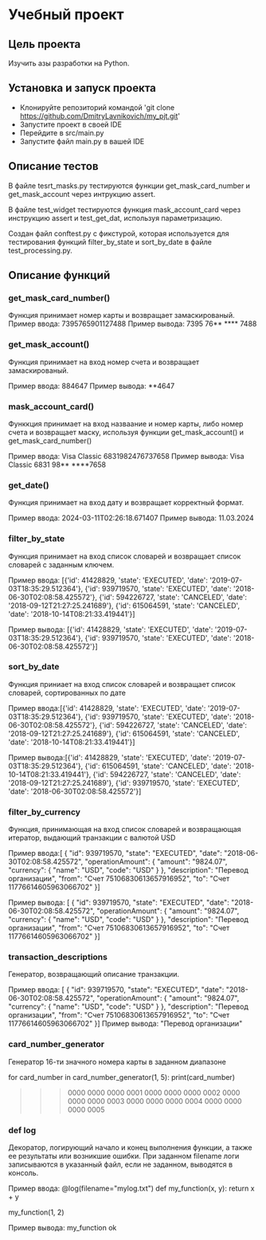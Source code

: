 # Учебный проект

## Цель проекта

Изучить азы разработки на Python.

## Установка и запуск проекта

- Клонируйте репозиторий командой 'git clone https://github.com/DmitryLavnikovich/my_pjt.git'
- Запустите проект в своей IDE
- Перейдите в src/main.py
- Запустите файл main.py в вашей IDE

## Описание тестов

В файле tesrt_masks.py тестируются функции get_mask_card_number и get_mask_account через 
интрукцию assert.

В файле test_widget тестируются функция mask_account_card через инструкцию assert
и test_get_dat, используя параметризацию.

Создан файл conftest.py с фикстурой, которая используется для тестирования функций
filter_by_state и sort_by_date в файле test_processing.py.

## Описание функций

### get_mask_card_number()

Функция принимает номер карты и возвращает замаскированый.
Пример ввода: 7395765901127488
Пример вывода: 7395 76** **** 7488

### get_mask_account()

Функция принимает на вход номер счета и возвращает замаскированый.

Пример ввода: 884647
Пример вывода: **4647

### mask_account_card()

Функкция принимает на вход назваание и номер карты, 
либо номер счета и возвращает маску, используя функции get_mask_account() и get_mask_card_number()

Пример ввода: Visa Classic 6831982476737658
Пример вывода: Visa Classic 6831 98** ****7658

### get_date()

Функция принимает на вход дату и возвращает корректный формат.

Пример ввода: 2024-03-11T02:26:18.671407
Пример вывода: 11.03.2024

### filter_by_state

Функция принимает на вход список словарей и возвращает список словарей с заданным ключем.

Пример ввода: [{'id': 41428829, 'state': 'EXECUTED', 'date': '2019-07-03T18:35:29.512364'}, 
{'id': 939719570, 'state': 'EXECUTED', 'date': '2018-06-30T02:08:58.425572'},
{'id': 594226727, 'state': 'CANCELED', 'date': '2018-09-12T21:27:25.241689'},
{'id': 615064591, 'state': 'CANCELED', 'date': '2018-10-14T08:21:33.419441'}]

Пример вывода: [{'id': 41428829, 'state': 'EXECUTED', 'date': '2019-07-03T18:35:29.512364'}, 
{'id': 939719570, 'state': 'EXECUTED', 'date': '2018-06-30T02:08:58.425572'}]

### sort_by_date

Функция приниает на вход список словарей и возвращает список словарей, сортированных по дате

Пример ввода:[{'id': 41428829, 'state': 'EXECUTED', 'date': '2019-07-03T18:35:29.512364'},
{'id': 939719570, 'state': 'EXECUTED', 'date': '2018-06-30T02:08:58.425572'},
{'id': 594226727, 'state': 'CANCELED', 'date': '2018-09-12T21:27:25.241689'},
{'id': 615064591, 'state': 'CANCELED', 'date': '2018-10-14T08:21:33.419441'}]

Пример вывода:[{'id': 41428829, 'state': 'EXECUTED', 'date': '2019-07-03T18:35:29.512364'}, 
{'id': 615064591, 'state': 'CANCELED', 'date': '2018-10-14T08:21:33.419441'}, 
{'id': 594226727, 'state': 'CANCELED', 'date': '2018-09-12T21:27:25.241689'}, 
{'id': 939719570, 'state': 'EXECUTED', 'date': '2018-06-30T02:08:58.425572'}]

### filter_by_currency

Функция, принимающая на вход список словарей и возвращающая итератор, выдающий транзакции с валютой USD

Пример ввода:[
        {
            "id": 939719570,
            "state": "EXECUTED",
            "date": "2018-06-30T02:08:58.425572",
            "operationAmount": {
                "amount": "9824.07",
                "currency": {
                    "name": "USD",
                    "code": "USD"
                }
            },
            "description": "Перевод организации",
            "from": "Счет 75106830613657916952",
            "to": "Счет 11776614605963066702"
        }]
         
Пример вывода: [
        {
            "id": 939719570,
            "state": "EXECUTED",
            "date": "2018-06-30T02:08:58.425572",
            "operationAmount": {
                "amount": "9824.07",
                "currency": {
                    "name": "USD",
                    "code": "USD"
                }
            },
            "description": "Перевод организации",
            "from": "Счет 75106830613657916952",
            "to": "Счет 11776614605963066702"
        }]

### transaction_descriptions

Генератор, возвращающий описание транзакции.

Пример ввода: [
        {
            "id": 939719570,
            "state": "EXECUTED",
            "date": "2018-06-30T02:08:58.425572",
            "operationAmount": {
                "amount": "9824.07",
                "currency": {
                    "name": "USD",
                    "code": "USD"
                }
            },
            "description": "Перевод организации",
            "from": "Счет 75106830613657916952",
            "to": "Счет 11776614605963066702"
        }]
Пример вывода: "Перевод организации"

### card_number_generator

Генератор 16-ти значного номера карты в заданном диапазоне

for card_number in card_number_generator(1, 5):
    print(card_number)

>>> 0000 0000 0000 0001
    0000 0000 0000 0002
    0000 0000 0000 0003
    0000 0000 0000 0004
    0000 0000 0000 0005

### def log

Декоратор, логирующий начало и конец выполнения функции, а также ее результаты или возникшие ошибки.
При заданном filename логи записываются в указанный файл, если не заданном, выводятся в консоль.

Пример ввода:
@log(filename="mylog.txt")
def my_function(x, y):
    return x + y

my_function(1, 2)

Пример вывода: 
my_function ok
